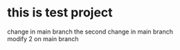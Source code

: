 # this is test project
change in main branch
the second change in main branch\
modify 2 on main branch
